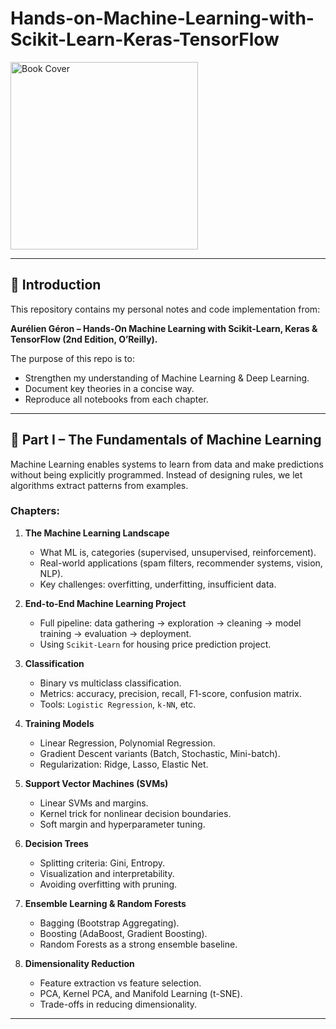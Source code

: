 # Hands-on-Machine-Learning-with-Scikit-Learn-Keras-TensorFlow


<img width="300" src="https://github.com/user-attachments/assets/ifbccc63-e7d2-42dd-ac60-6688f58f9691" alt="Book Cover"/>  


---

## 🌟 Introduction  
This repository contains my personal notes and code implementation from:  

**Aurélien Géron – Hands-On Machine Learning with Scikit-Learn, Keras & TensorFlow (2nd Edition, O’Reilly).**  

The purpose of this repo is to:  
- Strengthen my understanding of Machine Learning & Deep Learning.  
- Document key theories in a concise way.  
- Reproduce all notebooks from each chapter.  

---

## 📑 Part I – The Fundamentals of Machine Learning  

Machine Learning enables systems to learn from data and make predictions without being explicitly programmed. Instead of designing rules, we let algorithms extract patterns from examples.  

### Chapters:  

1. **The Machine Learning Landscape**  
   - What ML is, categories (supervised, unsupervised, reinforcement).  
   - Real-world applications (spam filters, recommender systems, vision, NLP).  
   - Key challenges: overfitting, underfitting, insufficient data.  

2. **End-to-End Machine Learning Project**  
   - Full pipeline: data gathering → exploration → cleaning → model training → evaluation → deployment.  
   - Using `Scikit-Learn` for housing price prediction project.  

3. **Classification**  
   - Binary vs multiclass classification.  
   - Metrics: accuracy, precision, recall, F1-score, confusion matrix.  
   - Tools: `Logistic Regression`, `k-NN`, etc.  

4. **Training Models**  
   - Linear Regression, Polynomial Regression.  
   - Gradient Descent variants (Batch, Stochastic, Mini-batch).  
   - Regularization: Ridge, Lasso, Elastic Net.  

5. **Support Vector Machines (SVMs)**  
   - Linear SVMs and margins.  
   - Kernel trick for nonlinear decision boundaries.  
   - Soft margin and hyperparameter tuning.  

6. **Decision Trees**  
   - Splitting criteria: Gini, Entropy.  
   - Visualization and interpretability.  
   - Avoiding overfitting with pruning.  

7. **Ensemble Learning & Random Forests**  
   - Bagging (Bootstrap Aggregating).  
   - Boosting (AdaBoost, Gradient Boosting).  
   - Random Forests as a strong ensemble baseline.  

8. **Dimensionality Reduction**  
   - Feature extraction vs feature selection.  
   - PCA, Kernel PCA, and Manifold Learning (t-SNE).  
   - Trade-offs in reducing dimensionality.  

---
